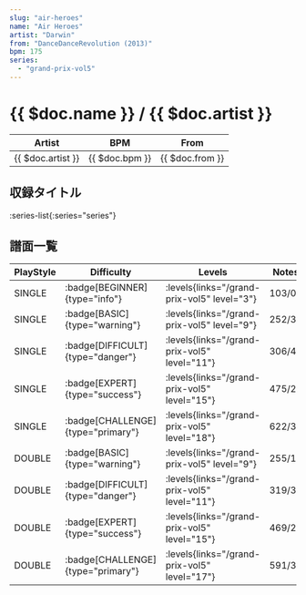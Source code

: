 ```yaml
---
slug: "air-heroes"
name: "Air Heroes"
artist: "Darwin"
from: "DanceDanceRevolution (2013)"
bpm: 175
series:
  - "grand-prix-vol5"
---
```


# {{ $doc.name }} / {{ $doc.artist }}

|Artist|BPM|From|
|------|---|----|
|{{ $doc.artist }}|{{ $doc.bpm }}|{{ $doc.from }}|

## 収録タイトル

:series-list{:series="series"}

## 譜面一覧

|PlayStyle|Difficulty|Levels|Notes|Movie|
|---------|----------|------|-----|-----|
|SINGLE| :badge[BEGINNER]{type="info"}| :levels{links="/grand-prix-vol5" level="3"}|103/0||
|SINGLE| :badge[BASIC]{type="warning"}| :levels{links="/grand-prix-vol5" level="9"}|252/35||
|SINGLE| :badge[DIFFICULT]{type="danger"}| :levels{links="/grand-prix-vol5" level="11"}|306/40||
|SINGLE| :badge[EXPERT]{type="success"}| :levels{links="/grand-prix-vol5" level="15"}|475/23||
|SINGLE| :badge[CHALLENGE]{type="primary"}| :levels{links="/grand-prix-vol5" level="18"}|622/35||
|DOUBLE| :badge[BASIC]{type="warning"}| :levels{links="/grand-prix-vol5" level="9"}|255/17||
|DOUBLE| :badge[DIFFICULT]{type="danger"}| :levels{links="/grand-prix-vol5" level="11"}|319/35||
|DOUBLE| :badge[EXPERT]{type="success"}| :levels{links="/grand-prix-vol5" level="15"}|469/21||
|DOUBLE| :badge[CHALLENGE]{type="primary"}| :levels{links="/grand-prix-vol5" level="17"}|591/33||
